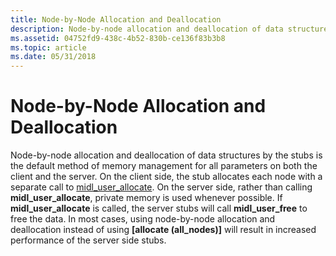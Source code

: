 ```yaml
---
title: Node-by-Node Allocation and Deallocation
description: Node-by-node allocation and deallocation of data structures by the stubs is the default method of memory management for all parameters on both the client and the server.
ms.assetid: 04752fd9-438c-4b52-830b-ce136f83b3b8
ms.topic: article
ms.date: 05/31/2018
---
```


# Node-by-Node Allocation and Deallocation

Node-by-node allocation and deallocation of data structures by the stubs is the default method of memory management for all parameters on both the client and the server. On the client side, the stub allocates each node with a separate call to [midl\_user\_allocate](/windows/desktop/Midl/midl-user-allocate-1). On the server side, rather than calling **midl\_user\_allocate**, private memory is used whenever possible. If **midl\_user\_allocate** is called, the server stubs will call **midl\_user\_free** to free the data. In most cases, using node-by-node allocation and deallocation instead of using **\[allocate (all\_nodes)\]** will result in increased performance of the server side stubs.

 

 